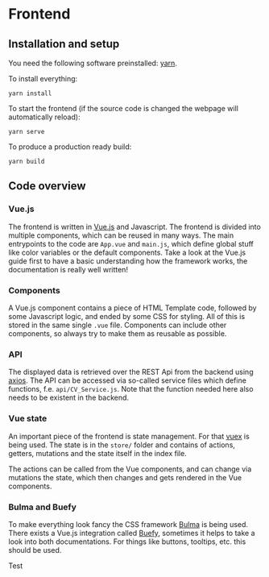# Frontend
## Installation and setup
You need the following software preinstalled: [yarn](https://yarnpkg.com/).

To install everything:

```
yarn install
```

To start the frontend (if the source code is changed the webpage will automatically reload):

```
yarn serve
```

To produce a production ready build:
```
yarn build
```
## Code overview
### Vue.js
The frontend is written in [Vue.js](https://vuejs.org/v2/guide/) and Javascript.
The frontend is divided into multiple components, which can be reused in many ways.
The main entrypoints to the code are `App.vue` and `main.js`, which define global stuff like color variables or the default components.
Take a look at the Vue.js guide first to have a basic understanding how the framework works, the documentation is really well written!

### Components
A Vue.js component contains a piece of HTML Template code, followed by some Javascript logic, and ended by some CSS for styling.
All of this is stored in the same single `.vue` file.
Components can include other components, so always try to make them as reusable as possible.

### API
The displayed data is retrieved over the REST Api from the backend using [axios](https://github.com/axios/axios).
The API can be accessed via so-called service files which define functions, f.e. `api/CV_Service.js`.
Note that the function needed here also needs to be existent in the backend.

### Vue state
An important piece of the frontend is state management.
For that [vuex](https://vuex.vuejs.org/) is being used.
The state is in the `store/` folder and contains of actions, getters, mutations and the state itself in the index file.

The actions can be called from the Vue components, and can change via mutations the state, which then changes and gets rendered in the Vue components.

### Bulma and Buefy
To make everything look fancy the CSS framework [Bulma](https://bulma.io/) is being used.
There exists a Vue.js integration called [Buefy](https://buefy.org/), sometimes it helps to take a look into both documentations.
For things like buttons, tooltips, etc. this should be used.


Test